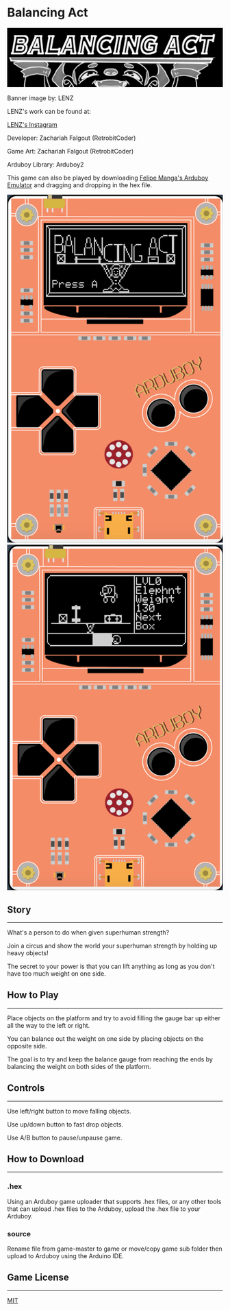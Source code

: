 # Balancing Act
![banner image](/Images/banner.png)

Banner image by: LENZ

LENZ's work can be found at:

[LENZ's Instagram](https://www.instagram.com/lenzartz/)

Developer: Zachariah Falgout (RetrobitCoder)

Game Art: Zachariah Falgout (RetrobitCoder)

Arduboy Library: Arduboy2

This game can also be played by downloading [Felipe Manga's Arduboy Emulator](https://github.com/felipemanga/ProjectABE/releases) and dragging and dropping in the hex file.

![screenshot0](/Images/screenshot0.png)
![screenshot1](/Images/screenshot1.png)

## Story
---

What's a person to do when given superhuman strength?

Join a circus and show the world your superhuman strength by holding up heavy objects!

The secret to your power is that you can lift anything as long as you don't have too much weight on one side.

## How to Play
---

Place objects on the platform and try to avoid filling the gauge bar up either all the way to the left or right.

You can balance out the weight on one side by placing objects on the opposite side.

The goal is to try and keep the balance gauge from reaching the ends by balancing the weight on both sides of the platform.

## Controls
---

Use left/right button to move falling objects.

Use up/down button to fast drop objects.

Use A/B button to pause/unpause game.

## How to Download
---

### .hex
Using an Arduboy game uploader that supports .hex files, or any other tools that can upload .hex files to the Arduboy, upload the .hex file to your Arduboy.

### source
Rename file from game-master to game or move/copy game sub folder then upload to Arduboy using the Arduino IDE.

## Game License
---
[MIT](https://opensource.org/licenses/MIT)
